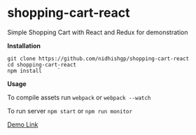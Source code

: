 # shopping-cart-react
Simple Shopping Cart with React and Redux for demonstration

**Installation**

    git clone https://github.com/nidhishgp/shopping-cart-react
    cd shopping-cart-react
    npm install     `
**Usage**

To compile assets run `webpack` or `webpack --watch`

To run server `npm start` or `npm run monitor`

[Demo Link](http://shopping-cart-nidhish.herokuapp.com "Demo Link")
